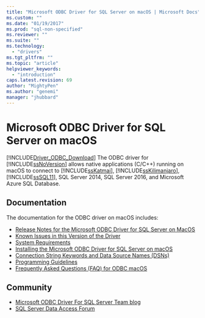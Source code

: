 ```yaml
---
title: "Microsoft ODBC Driver for SQL Server on macOS | Microsoft Docs"
ms.custom: ""
ms.date: "01/19/2017"
ms.prod: "sql-non-specified"
ms.reviewer: ""
ms.suite: ""
ms.technology: 
  - "drivers"
ms.tgt_pltfrm: ""
ms.topic: "article"
helpviewer_keywords: 
  - "introduction"
caps.latest.revision: 69
author: "MightyPen"
ms.author: "genemi"
manager: "jhubbard"
---
```

# Microsoft ODBC Driver for SQL Server on macOS
[!INCLUDE[Driver_ODBC_Download](../../../includes/driver_odbc_download.md)]
The ODBC driver for [!INCLUDE[ssNoVersion](../Token/ssNoVersion_md.md)] allows native applications (C/C++) running on macOS to connect to [!INCLUDE[ssKatmai](../../../includes/sskatmai_md.md)], [!INCLUDE[ssKilimanjaro](../../../includes/sskilimanjaro_md.md)], [!INCLUDE[ssSQL11](../../../includes/sssql11_md.md)], SQL Server 2014, SQL Server 2016, and Microsoft Azure SQL Database.  
  
  
## Documentation  
The documentation for the ODBC driver on macOS includes:  
  
*   [Release Notes for the Microsoft ODBC Driver for SQL Server on MacOS](../../../connect/odbc/mac/release-notes-for-the-microsoft-odbc-driver-for-sql-server-on-macos.md)  
*   [Known Issues in this Version of the Driver](../../../connect/odbc/mac/known-issues-in-this-version-of-the-driver.md)  
*   [System Requirements](../../../connect/odbc/mac/system-requirements.md)  
*   [Installing the Microsoft ODBC Driver for SQL Server on macOS](../../../connect/odbc/mac/installing-the-microsoft-odbc-driver-for-sql-server-on-macos.md)  
*   [Connection String Keywords and Data Source Names &#40;DSNs&#41;](../../../connect/odbc/mac/connection-string-keywords-and-data-source-names-dsns.md)  
*   [Programming Guidelines](../../../connect/odbc/mac/programming-guidelines.md)  
*   [Frequently Asked Questions &#40;FAQ&#41; for ODBC macOS](../../../connect/odbc/mac/frequently-asked-questions-faq-for-odbc-macos.md)  
  
## Community  
* [Microsoft ODBC Driver For SQL Server Team blog](http://blogs.msdn.com/sqlnativeclient/default.aspx)  
* [SQL Server Data Access Forum](http://social.technet.microsoft.com/Forums/en/sqldataaccess/threads)  
  
